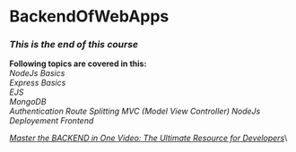 # BackendOfWebApps

### *This is the end of this course*

**Following topics are covered in this:** \
*NodeJs Basics*\
*Express Basics*\
*EJS*\
*MongoDB*\
*Authentication*
*Route Splitting MVC (Model View Controller)*
*NodeJs Deployement*
*Frontend*

*[Master the BACKEND in One Video: The Ultimate Resource for Developers](https://www.youtube.com/watch?v=cGAdC4A5fF4&t=58s)*\

